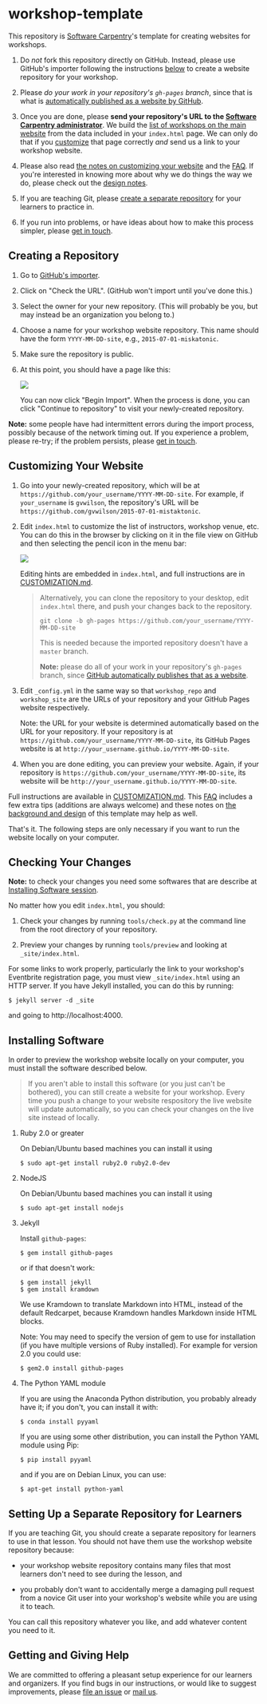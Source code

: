 # workshop-template

This repository is [Software Carpentry](http://software-carpentry.org)'s
template for creating websites for workshops.

1.  Do *not* fork this repository directly on GitHub.
    Instead, please use GitHub's importer following the instructions [below](#creating-a-repository)
    to create a website repository for your workshop.

2.  Please *do your work in your repository's `gh-pages` branch*,
    since that is what is [automatically published as a website by GitHub](https://help.github.com/articles/creating-project-pages-manually/).

3.  Once you are done,
    please **send your repository's URL to the [Software Carpentry administrator](mailto:admin@software-carpentry.org)**.
    We build the [list of workshops on the main website](http://software-carpentry.org/workshops/index.html)
    from the data included in your `index.html` page.
    We can only do that if you [customize](CUSTOMIZATION.md) that page correctly
    *and* send us a link to your workshop website.

4.  Please also read
    [the notes on customizing your website](CUSTOMIZATION.md) and the [FAQ](FAQ.md).
    If you're interested in knowing more about why we do things the way we do,
    please check out the [design notes](DESIGN.md).

5.  If you are teaching Git,
    please [create a separate repository](#setting-up-a-separate-repository-for-learners)
    for your learners to practice in.

6.  If you run into problems,
    or have ideas about how to make this process simpler,
    please [get in touch](#getting-and-giving-help).

## Creating a Repository

1.  Go to [GitHub's importer][import].

2.  Click on "Check the URL".  (GitHub won't import until you've done this.)

3.  Select the owner for your new repository.
    (This will probably be you, but may instead be an organization you belong to.)

4.  Choose a name for your workshop website repository.
    This name should have the form `YYYY-MM-DD-site`,
    e.g., `2015-07-01-miskatonic`.

5.  Make sure the repository is public.

6.  At this point, you should have a page like this:

    ![](img/using-github-import.png?raw=true)

    You can now click "Begin Import".
    When the process is done,
    you can click "Continue to repository" to visit your newly-created repository.

**Note:**
some people have had intermittent errors during the import process,
possibly because of the network timing out.
If you experience a problem, please re-try;
if the problem persists,
please [get in touch](#getting-and-giving-help).

## Customizing Your Website

1.  Go into your newly-created repository,
    which will be at `https://github.com/your_username/YYYY-MM-DD-site`.
    For example,
    if `your_username` is `gvwilson`,
    the repository's URL will be `https://github.com/gvwilson/2015-07-01-mistaktonic`.

2.  Edit `index.html` to customize the list of instructors,
    workshop venue, etc. 
    You can do this in the browser by clicking on it in the file view on GitHub
    and then selecting the pencil icon in the menu bar:

    ![](img/edit-index-file-menu-bar.png?raw=true)
    
    Editing hints are embedded in `index.html`,
    and full instructions are in [CUSTOMIZATION.md](CUSTOMIZATION.md).

    > Alternatively, you can clone the repository to your desktop,
    > edit `index.html` there,
    > and push your changes back to the repository.
    >
    > ~~~
    > git clone -b gh-pages https://github.com/your_username/YYYY-MM-DD-site
    > ~~~
    >
    > This is needed because the imported repository doesn't have a `master` branch.
    >
    > **Note:** please do all of your work in your repository's `gh-pages` branch,
    > since [GitHub automatically publishes that as a website](https://help.github.com/articles/creating-project-pages-manually/).

3.  Edit `_config.yml` in the same way
    so that `workshop_repo` and `workshop_site`
    are the URLs of your repository and your GitHub Pages website respectively.

    Note: the URL for your website is determined automatically
    based on the URL for your repository.
    If your repository is at `https://github.com/your_username/YYYY-MM-DD-site`,
    its GitHub Pages website is at `http://your_username.github.io/YYYY-MM-DD-site`.

4.  When you are done editing,
    you can preview your website.
    Again,
    if your repository is `https://github.com/your_username/YYYY-MM-DD-site`,
    its website will be `http://your_username.github.io/YYYY-MM-DD-site`.

Full instructions are available in [CUSTOMIZATION.md](CUSTOMIZATION.md).
This [FAQ](FAQ.md) includes a few extra tips
(additions are always welcome)
and these notes on [the background and design](DESIGN.md) of this template may help as well.

That's it.
The following steps are only necessary if you want to run the website locally on your computer.

## Checking Your Changes

**Note:** to check your changes you need some softwares
that are describe at [Installing Software session](#installing-software).

No matter how you edit `index.html`, you should:

1.  Check your changes by running `tools/check.py` at the command line
    from the root directory of your repository.

2.  Preview your changes by running `tools/preview` and looking at `_site/index.html`.

For some links to work properly,
particularly the link to your workshop's Eventbrite registration page,
you must view `_site/index.html` using an HTTP server.
If you have Jekyll installed,
you can do this by running:

~~~
$ jekyll server -d _site
~~~

and going to http://localhost:4000.

## Installing Software

In order to preview the workshop website locally on your computer,
you must install the software described below.

> If you aren't able to install this software (or you just can't be
> bothered), you can still create a website for your workshop.  Every
> time you push a change to your website respository the live website
> will update automatically, so you can check your changes on the live
> site instead of locally.

1.  Ruby 2.0 or greater

    On Debian/Ubuntu based machines you can install it using

    ~~~
    $ sudo apt-get install ruby2.0 ruby2.0-dev
    ~~~

2.  NodeJS

    On Debian/Ubuntu based machines you can install it using

    ~~~
    $ sudo apt-get install nodejs
    ~~~

3.  Jekyll

    Install `github-pages`:

     ~~~
     $ gem install github-pages
     ~~~

     or if that doesn't work:

     ~~~
     $ gem install jekyll
     $ gem install kramdown
     ~~~

     We use Kramdown to translate Markdown into HTML, instead of
     the default Redcarpet, because Kramdown handles Markdown
     inside HTML blocks.

    Note: You may need to specify the version of gem to use for installation (if you have multiple versions of Ruby installed). For example for version 2.0 you could use:

     ~~~
     $ gem2.0 install github-pages
     ~~~


2.  The Python YAML module

    If you are using the Anaconda Python distribution, you probably
    already have it; if you don't, you can install it with:

    ~~~
    $ conda install pyyaml
    ~~~

    If you are using some other distribution, you can install the
    Python YAML module using Pip:

    ~~~
    $ pip install pyyaml
    ~~~

    and if you are on Debian Linux, you can use:

    ~~~
    $ apt-get install python-yaml
    ~~~

## Setting Up a Separate Repository for Learners

If you are teaching Git,
you should create a separate repository for learners to use in that lesson.
You should not have them use the workshop website repository because:

*   your workshop website repository contains many files
    that most learners don't need to see during the lesson,
    and

*   you probably don't want to accidentally merge
    a damaging pull request from a novice Git user
    into your workshop's website while you are using it to teach.

You can call this repository whatever you like,
and add whatever content you need to it.

## Getting and Giving Help

We are committed to offering a pleasant setup experience for our learners and organizers.
If you find bugs in our instructions,
or would like to suggest improvements,
please [file an issue](https://github.com/swcarpentry/workshop-template/issues)
or [mail us](mailto:admin@software-carpentry.org).

[import]: http://import.github.com/new?import_url=https://github.com/swcarpentry/workshop-template
